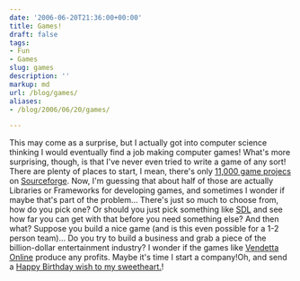 ```yaml
---
date: '2006-06-20T21:36:00+00:00'
title: Games!
draft: false
tags:
- Fun
- Games
slug: games
description: ''
markup: md
url: /blog/games/
aliases:
- /blog/2006/06/20/games/

---
```


This may come as a surprise, but I actually got into computer science thinking I would eventually find a job making computer games! What's more surprising, though, is that I've never even tried to write a game of any sort! There are plenty of places to start, I mean, there's only [11,000 game projecs](http://sourceforge.net/softwaremap/trove_list.php?form_cat=80) on [Sourceforge](http://sourceforge.net). Now, I'm guessing that about half of those are actually Libraries or Frameworks for developing games, and sometimes I wonder if maybe that's part of the problem... There's just so much to choose from, how do you pick one? Or should you just pick something like [SDL](http://www.libsdl.org) and see how far you can get with that before you need something else? And then what? Suppose you build a nice game (and is this even possible for a 1-2 person team)... Do you try to build a business and grab a piece of the billion-dollar entertainment industry? I wonder if the games like [Vendetta Online](http://www.vendetta-online.com/) produce any profits. Maybe it's time I start a company!Oh, and send a [Happy Birthday wish to my sweetheart.](http://rosemarie.name)!